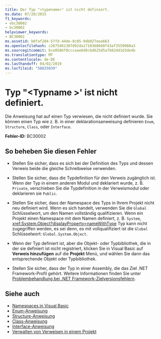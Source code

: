 ```yaml
---
title: Der Typ "<typename>" ist nicht definiert.
ms.date: 07/20/2015
f1_keywords:
- vbc30002
- bc30002
helpviewer_keywords:
- BC30002
ms.assetid: b0faf204-57fd-44de-8c05-9db027eea663
ms.openlocfilehash: c2675d61307d92da1710368668f43af3559060a3
ms.sourcegitcommit: bce0586f0cccaae6d6cbd625d5a7b824d1d3de4b
ms.translationtype: MT
ms.contentlocale: de-DE
ms.lasthandoff: 04/02/2019
ms.locfileid: "58825039"
---
```

# <a name="type-typename-is-not-defined"></a>Typ "\<Typname >' ist nicht definiert.
Die Anweisung hat auf einen Typ verwiesen, die nicht definiert wurde. Sie können einen Typ wie z. B. in einer deklarationsanweisung definieren `Enum`, `Structure`, `Class`, oder `Interface`.  
  
 **Fehler-ID:** BC30002  
  
## <a name="to-correct-this-error"></a>So beheben Sie diesen Fehler  
  
-   Stellen Sie sicher, dass es sich bei der Definition des Typs und dessen Verweis beide die gleiche Schreibweise verwenden.  
  
-   Stellen Sie sicher, dass die Typdefinition für den Verweis zugänglich ist. Wenn der Typ in einem anderen Modul und deklariert wurde, z. B. `Private`, verschieben Sie die Typdefinition in der Verweismodul oder deklarieren sie `Public`.  
  
-   Stellen Sie sicher, dass der Namespace des Typs in Ihrem Projekt nicht neu definiert wird. Wenn es sich handelt, verwenden Sie die `Global` Schlüsselwort, um den Namen vollständig qualifizieren. Wenn ein Projekt einen Namespace mit dem Namen definiert, z. B. `System`, <xref:System.Object?displayProperty=nameWithType> Typ kann nicht zugegriffen werden, es sei denn, es mit vollqualifiziert ist die `Global` Schlüsselwort: `Global.System.Object`.  
  
-   Wenn der Typ definiert ist, aber die Objekt- oder Typbibliothek, die in der sie definiert ist nicht registriert, klicken Sie in Visual Basic auf **Verweis hinzufügen** auf die **Projekt** Menü, und wählen Sie dann das entsprechende Objekt oder Typbibliothek.  
  
-   Stellen Sie sicher, dass der Typ in einer Assembly, die das Ziel .NET Framework-Profil gehört. Weitere Informationen finden Sie unter [Problembehandlung bei .NET Framework-Zielversionsfehlern](/visualstudio/msbuild/troubleshooting-dotnet-framework-targeting-errors).  
  
## <a name="see-also"></a>Siehe auch

- [Namespaces in Visual Basic](../../../visual-basic/programming-guide/program-structure/namespaces.md)
- [Enum-Anweisung](../../../visual-basic/language-reference/statements/enum-statement.md)
- [Structure-Anweisung](../../../visual-basic/language-reference/statements/structure-statement.md)
- [Class-Anweisung](../../../visual-basic/language-reference/statements/class-statement.md)
- [Interface-Anweisung](../../../visual-basic/language-reference/statements/interface-statement.md)
- [Verwalten von Verweisen in einem Projekt](/visualstudio/ide/managing-references-in-a-project)
